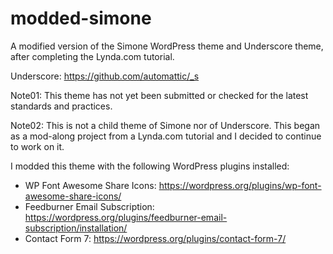 modded-simone
=============

A modified version of the Simone WordPress theme and Underscore theme, after completing the Lynda.com tutorial.

  Underscore: https://github.com/automattic/_s

Note01: This theme has not yet been submitted or checked for the latest standards and practices.

Note02: This is not a child theme of Simone nor of Underscore.  This began as a mod-along project from a Lynda.com tutorial and I decided to continue to work on it.


I modded this theme with the following WordPress plugins installed:

* WP Font Awesome Share Icons: https://wordpress.org/plugins/wp-font-awesome-share-icons/
* Feedburner Email Subscription: https://wordpress.org/plugins/feedburner-email-subscription/installation/
* Contact Form 7: https://wordpress.org/plugins/contact-form-7/
